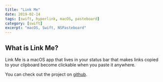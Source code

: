 ```yaml
---
title: "Link Me"
date: 2019-02-14
tags: [swift, hyperlink, macOS, pasteboard]
category: [swift]
excerpt: "macOS, Swift, NSPasteboard"
---
```




## What is Link Me?

Link Me is a macOS app that lives in your status bar that makes links copied to your clipboard become clickable when you paste it anywhere.

You can check out the project on [github](https://github.com/nbolar/Link-Me).
